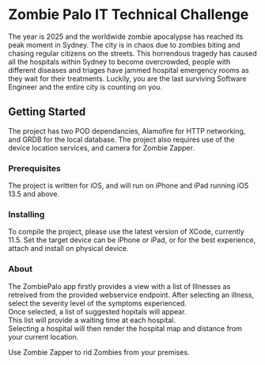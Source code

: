 # Zombie Palo IT Technical Challenge

The year is 2025 and the worldwide zombie apocalypse has reached its peak moment in Sydney. The city is in chaos due to zombies biting and chasing regular citizens on the streets. This horrendous tragedy has caused all the hospitals within Sydney to become overcrowded, people with different diseases and triages have jammed hospital emergency rooms as they wait for their treatments.
Luckily, you are the last surviving Software Engineer and the entire city is counting on you.

## Getting Started

The project has two POD dependancies, Alamofire for HTTP networking, and GRDB for the local database.
The project also requires use of the device location services, and camera for Zombie Zapper.

### Prerequisites

The project is written for iOS, and will run on iPhone and iPad running iOS 13.5 and above.

### Installing

To compile the project, please use the latest version of XCode, currently 11.5.
Set the target device can be iPhone or iPad, or for the best experience, attach and install on physical device.

### About

The ZombiePalo app firstly provides a view with a list of Illnesses as retreived from the provided webservice endpoint.
After selecting an illness, select the severity level of the symptoms experienced.<br/>
Once selected, a list of suggested hopitals will appear.<br/>
This list will provide a waiting time at each hospital.<br/>
Selecting a hospital will then render the hospital map and distance from your current location.<br/>

Use Zombie Zapper to rid Zombies from your premises.

